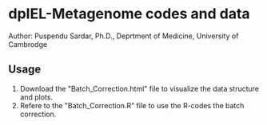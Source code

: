 # dpIEL-Metagenome codes and data
Author: Puspendu Sardar, Ph.D., Deprtment of Medicine, University of Cambrodge

## Usage
1. Download the "Batch_Correction.html" file to visualize the data structure and plots.
2. Refere to the "Batch_Correction.R" file to use the R-codes the batch correction.